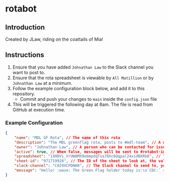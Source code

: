 # rotabot
## Introduction
Created by JLaw, riding on the coattails of Mia!

## Instructions
1. Ensure that you have added `Johnathan Law` to the Slack channel you want to post to.
2. Ensure that the rota spreadsheet is viewable by `All Matillion` or by `Johnathan Law` at a minimum.
3. Follow the example configuration block below, and add it to this repository.
    * Commit and push your changes to `main` inside the `config.json` file
4. This will be triggered the following day at 8am. The file is read from GitHub at execution time.

### Example Configuration
```json
{
    "name": "MDL GF Rota", // The name of this rota
    "description": "The MDL greenflag rota, posts to #mdl-team", // A description of what this rota is for
    "owner": "Johnathan Law", // A person who can be contacted for issues
    "active": true, // When false, messages will be sent to #rotabot-inactive and when active they will be sent to the channel referenced by slack-channel
    "spreadsheet": "1XHDVi_VrUW0MX9emmpdqTsa78Xc6Qqpal24xidBXRb8", // The spreadsheet to look at, the value between 'spreadsheets/d/' and '/edit#gid='
    "sheet-id": "971719928", // The ID of the sheet to look at, the value after '/edit#gid=' - note that the first sheet on a spreadsheet is 0.
    "slack-channel": "C029XCPDNH0", // The Slack channel to send to, you must provide the channel ID and not the name!
    "message": "Hello! :wave: The Green Flag holder today is:\n`CDC:` <<2>>\n`Batch:` <<3>>\n\nUpdate rota <https://docs.google.com/spreadsheets/d/1XHDVi_VrUW0MX9emmpdqTsa78Xc6Qqpal24xidBXRb8/edit#gid=0|here>.\n\nSee details about what the Green Flag means <https://docs.google.com/document/d/1GOGUruD6ijSHyXgZLyJSRMyuSf0NVY1ICzl9PxaU208/edit|here>." // The message to send, see https://help.zapier.com/hc/en-us/articles/8496025607181
}
```